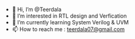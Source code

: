 - 👋 Hi, I’m @Teerdala
- 👀 I’m interested in RTL design and Verfication
- 🌱 I’m currently learning System Verilog & UVM
- 📫 How to reach me : teerdala07@gmail.com

<!---
Teerdala/Teerdala is a ✨ special ✨ repository because its `README.md` (this file) appears on your GitHub profile.
You can click the Preview link to take a look at your changes.
--->
